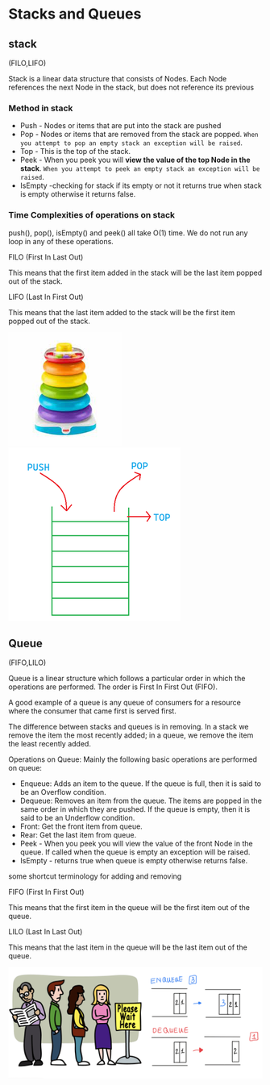 # Stacks and Queues

## stack

(FILO,LIFO)

Stack is a linear data structure that consists of Nodes. Each Node references the next Node in the stack, but does not reference its previous

### Method in stack

- Push - Nodes or items that are put into the stack are pushed
- Pop - Nodes or items that are removed from the stack are popped. `When you attempt to pop an empty stack an exception will be raised`.
- Top - This is the top of the stack.
- Peek - When you peek you will **view the value of the top Node in the stack**. `When you attempt to peek an empty stack an exception will be raised`.
- IsEmpty -checking for stack if its empty or not it returns true when stack is empty otherwise it returns false.

### Time Complexities of operations on stack

push(), pop(), isEmpty() and peek() all take O(1) time. We do not run any loop in any of these operations.

FILO (First In Last Out)

This means that the first item added in the stack will be the last item popped out of the stack.

LIFO (Last In First Out)

This means that the last item added to the stack will be the first item popped out of the stack.

![stackrealexample](pic/stackrealexample.jpg "stackrealexample")
![stack](pic/stackpic.png "stack")

## Queue

(FIFO,LILO)

 Queue is a linear structure which follows a particular order in which the operations are performed. The order is First In First Out (FIFO).

 A good example of a queue is any queue of consumers for a resource where the consumer that came first is served first.

 The difference between stacks and queues is in removing. In a stack we remove the item the most recently added; in a queue, we remove the item the least recently added.

Operations on Queue:
Mainly the following basic operations are performed on queue:

- Enqueue: Adds an item to the queue. If the queue is full, then it is said to be an Overflow condition.
- Dequeue: Removes an item from the queue. The items are popped in the same order in which they are pushed. If the queue is empty, then it is said to be an Underflow condition.
- Front: Get the front item from queue.
- Rear: Get the last item from queue.
- Peek - When you peek you will view the value of the front Node in the queue. If called when the queue is empty an exception will be raised.
- IsEmpty - returns true when queue is empty otherwise returns false.

some shortcut terminology for adding and removing

FIFO (First In First Out)

This means that the first item in the queue will be the first item out of the queue.

LILO (Last In Last Out)

This means that the last item in the queue will be the last item out of the queue.

![queue](pic/queue.png "queue")

